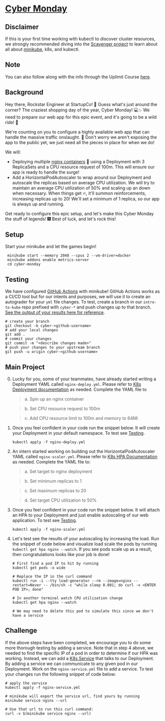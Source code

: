 # [Cyber Monday](https://uplimit.com/course/kubernetes-managing-containers-at-scale/v2/enrollment/enrollment_clj4nmkr201xv12aw259t4xtw/module/project-1-instructions)

## Disclaimer

If this is your first time working with kubectl to discover cluster resources, we strongly recommended diving into the [Scavenger project](https://uplimit.com/course/kubernetes-managing-containers-at-scale/v2/enrollment/enrollment_clj4nmkr201xv12aw259t4xtw/module/scavenger-hunt) to learn about all about [minikube](https://minikube.sigs.k8s.io/docs/), k8s, and kubectl.

## Note

You can also follow along with the info through the Uplimit Course [here](https://uplimit.com/course/kubernetes-managing-containers-at-scale/v2/enrollment/enrollment_clj4nmkr201xv12aw259t4xtw/module/project-1-instructions).

## Background

Hey there, Rockstar Engineer at StartupCo! 🎉 Guess what's just around the corner? The craziest shopping day of the year, Cyber Monday! 💻💥 We need to prepare our web app for this epic event, and it's going to be a wild ride! 🎢

We're counting on you to configure a highly available web app that can handle the massive traffic onslaught. 🚀 Don't worry we aren't exposing the app to the public yet, we just need all the pieces in place for when we do!

We will:

- Deploying multiple [nginx containers](https://hub.docker.com/_/nginx) 🐳 using a Deployment with 3 ReplicaSets and a CPU resource request of 100m. This will ensure our app is ready to handle the surge!
- Add a HorizontalPodAutoscaler to wrap around our Deployment and autoscale the replicas based on average CPU utilization. We will try to maintain an average CPU utilization of 50% and scaling up an down when necessary. When things get 🔥, it'll summon reinforcements, increasing replicas up to 20! We'll set a minimum of 1 replica, so our app is always up and running.

Get ready to configure this epic setup, and let's make this Cyber Monday the stuff of legends! 🎆 Best of luck, and let's rock this!

## Setup

Start your minikube and let the games begin!

```
 minikube start --memory 2048 --cpus 2 --vm-driver=docker
 minikube addons enable metrics-server
 cd cyber-monday
```

## Testing

We have configured [GitHub Actions](https://github.com/features/actions) with minikube! GitHub Actions works as a CI/CD tool but for our intents and purposes, we will use it to create an autograder for your `yml` file changes. To test, create a branch in our `intro-to-kube` repo prefixed with
`cyber-*` and push changes up to that branch. [See the output of your results here for reference](https://github.com/abanuelo/intro-to-kube/actions/workflows/cyber-monday.yml).

```
# create your branch
git checkout -b cyber-<github-username>
# add your local changes
git add .
# commit your changes
git commit -m "<describe changes made>"
# push your changes to your upstream branch
git push -u origin cyber-<github-username>
```

## Main Project

0. Lucky for you, some of your teammates, have already started writing a Deployment YAML called `nginx-deploy.yml`. Please refer to [K8s Deployment documentation](https://kubernetes.io/docs/concepts/workloads/controllers/deployment/) as needed. Complete the YAML file to

   > a. Spin up an nginx container

   > b. Set CPU resource request to 100m

   > c. Add CPU resource limit to 100m and memory to 64Mi

1. Once you feel confident in your code run the snippet below. It will create your Deployment in your default namespace. To test see [Testing](#testing).

   ```
   kubectl apply -f nginx-deploy.yml
   ```

2. An intern started working on building out the HorizontalPodAutoscaler YAML called `nginx-scaler.yml`. Please refer to [K8s HPA Documentation](https://kubernetes.io/docs/tasks/run-application/horizontal-pod-autoscale-walkthrough/) as needed. Complete the YAML file to:

   > a. Set target to nginx deployment

   > b. Set minimum replicas to 1

   > c. Set maximum replicas to 20

   > d. Set target CPU utilization to 50%

3. Once you feel confident in your code run the snippet below. It will attach an HPA to your Deployment and just enable autoscaling of our web application. To test see [Testing](#testing).

   ```
   kubectl apply -f nginx-scaler.yml
   ```

4. Let's test see the results of your autoscaling by increasing the load. Run the snippet of code below and visualize load scale the pods by running `kubectl get hpa nginx --watch`. If you see pods scale up as a result, then congratulations looks like your job is done!

   ```
   # First find a pod IP to hit by running
   kubectl get pods -o wide

   # Replace the IP in the curl command
   kubectl run -i --tty load-generator --rm --image=nginx --restart=Never -- /bin/sh -c "while sleep 0.001; do curl -v <ENTER POD IP>; done"

   # In another terminal watch CPU utilization change
   kubectl get hpa nginx --watch

   # We may need to delete this pod to simulate this since we don't have a service
   ```

## Challenge

If the above steps have been completed, we encourage you to do some more thorough testing by adding a service. Note that in step 4 above, we needed to find the specific IP of a pod in order to determine if our HPA was working. Instead, we can add a [K8s Service](https://kubernetes.io/docs/concepts/services-networking/service/) that talks to our Deployment. By adding a service we can communicate to any given pod in our Deployment. Work on the `nginx-service.yml` file to add a service. To test your changes run the following snippet of code below:

```
# apply the service
kubectl apply -f nginx-service.yml

# minikube will export the service url, find yours by running
minikube service nginx --url

# Use that url to run this curl command:
curl -v $(minikube service nginx --url)
```
